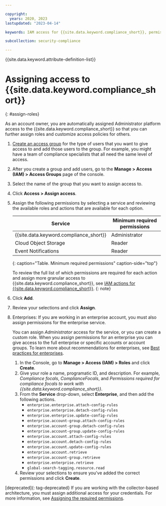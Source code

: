 ```yaml
---

copyright:
  years: 2020, 2023
lastupdated: "2023-04-14"

keywords: IAM access for {{site.data.keyword.compliance_short}}, permissions for {{site.data.keyword.compliance_short}}, identity and access management for {{site.data.keyword.compliance_short}}, roles for {{site.data.keyword.compliance_short}}, actions for {{site.data.keyword.compliance_short}}, assigning access for {{site.data.keyword.compliance_short}}

subcollection: security-compliance

---
```


{{site.data.keyword.attribute-definition-list}}


# Assigning access to {{site.data.keyword.compliance_short}}
{: #assign-roles}

As an account owner, you are automatically assigned Administrator platform access to the {{site.data.keyword.compliance_short}} so that you can further assign roles and customize access policies for others.


1. [Create an access group](/docs/account?topic=account-groups#create_ag) for the type of users that you want to give access to and add those users to the group. For example, you might have a team of compliance specialists that all need the same level of access.
2. After you create a group and add users, go to the **Manage > Access (IAM) > Access Groups** page of the console.
3. Select the name of the group that you want to assign access to.
4. Click **Access > Assign access**.
5. Assign the following permissions by selecting a service and reviewing the available roles and actions that are available for each option.
   
	| Service | Minimum required permissions |
	|---------|----------------------|
	| {{site.data.keyword.compliance_short}} | Administrator |
	| Cloud Object Storage | Reader |
	| Event Notifications | Reader |
	{: caption="Table. Minimum required permissions" caption-side="top"}

	To review the full list of which permissions are required for each action and assign more granular access to {{site.data.keyword.compliance_short}}, see [IAM actions for {{site.data.keyword.compliance_short}}](/docs/security-compliance?topic=security-compliance-access-management).
	{: note}

6. Click **Add**.
7. Review your selections and click **Assign**.
8. Enterprises: If you are working in an enterprise account, you must also assign permissions for the enterprise service. 

	You can assign *Administrator* access for the service, or you can create a custom role. When you assign permissions for an enterprise you can give access to the full enterprise or specific accounts or account groups. To learn more about recommendations for enterprises, see [Best practices for enterprises](/docs/security-compliance?topic=security-compliance-best-practices#bp-enterprise).

	1. In the Console, go to **Manage > Access (IAM) > Roles** and click **Create**.
	2. Give your role a name, programatic ID, and description. For example, *Compliance focals*, *ComplianceFocals*, and *Permissions required for compliance focals to work with {{site.data.keyword.compliance_short}}*.
	3. From the **Service** drop-down, select **Enterprise**, and then add the following actions.
		* `enterprise.enterprise.attach-config-rules`
		* `enterprise.enterprise.detach-config-rules`
		* `enterprise.enterprise.update-config-rules`
		* `enterprise.account-group.attach-config-rules`
		* `enterprise.account-group.detach-config-rules`
		* `enterprise.account-group.update-config-rules`
		* `enterprise.account.attach-config-rules`
		* `enterprise.account.detach-config-rules`
		* `enterprise.account.update-config-rules`
		* `enterprise.account.retrieve`
		* `enterprise.account-group.retrieve`
		* `enterprise.enterprise.retrieve`
		* `global-search-tagging.resource.read`
	4. Review your selections to ensure you've added the correct permissions and click **Create**.



[deprecated]{: tag-deprecated} If you are working with the collector-based architecture, you must assign additional access for your credentials. For more information, see [Assigning the required permissions](/docs/security-compliance?topic=security-compliance-permissions).


